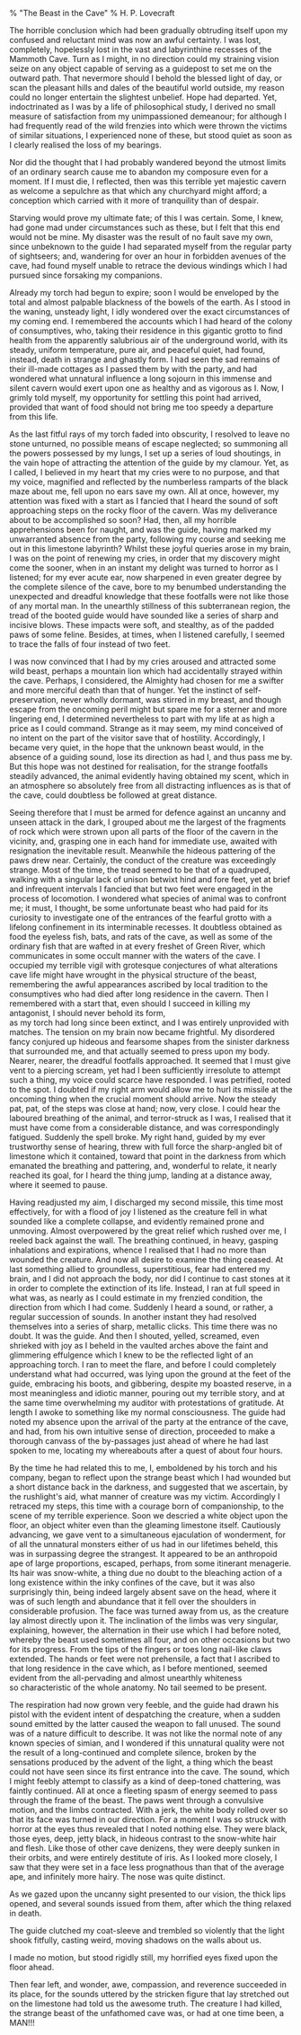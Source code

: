 % "The Beast in the Cave" 
%  H. P. Lovecraft

The horrible conclusion which had been gradually obtruding itself upon my confused and reluctant
mind was now an awful certainty. I was lost, completely, hopelessly lost in the vast and labyrinthine
recesses of the Mammoth Cave. Turn as I might, in no direction could my straining vision seize
on any object capable of serving as a guidepost to set me on the outward path. That nevermore
should I behold the blessed light of day, or scan the pleasant hills and dales of the beautiful
world outside, my reason could no longer entertain the slightest unbelief. Hope had departed.
Yet, indoctrinated as I was by a life of philosophical study, I derived no small measure of
satisfaction from my unimpassioned demeanour; for although I had frequently read of the wild
frenzies into which were thrown the victims of similar situations, I experienced none of these,
but stood quiet as soon as I clearly realised the loss of my bearings.  

  Nor did the thought that I had probably wandered beyond the utmost limits of
an ordinary search cause me to abandon my composure even for a moment. If I must die, I reflected,
then was this terrible yet majestic cavern as welcome a sepulchre as that which any churchyard
might afford; a conception which carried with it more of tranquility than of despair.  

  Starving would prove my ultimate fate; of this I was certain. Some, I knew,
had gone mad under circumstances such as these, but I felt that this end would not be mine.
My disaster was the result of no fault save my own, since unbeknown to the guide I had separated
myself from the regular party of sightseers; and, wandering for over an hour in forbidden avenues
of the cave, had found myself unable to retrace the devious windings which I had pursued since
forsaking my companions.  

  Already my torch had begun to expire; soon I would be enveloped by the total
and almost palpable blackness of the bowels of the earth. As I stood in the waning, unsteady
light, I idly wondered over the exact circumstances of my coming end. I remembered the accounts
which I had heard of the colony of consumptives, who, taking their residence in this gigantic
grotto to find health from the apparently salubrious air of the underground world, with its
steady, uniform temperature, pure air, and peaceful quiet, had found, instead, death in strange
and ghastly form. I had seen the sad remains of their ill-made cottages as I passed them by
with the party, and had wondered what unnatural influence a long sojourn in this immense and
silent cavern would exert upon one as healthy and as vigorous as I. Now, I grimly told myself,
my opportunity for settling this point had arrived, provided that want of food should not bring
me too speedy a departure from this life.  

  As the last fitful rays of my torch faded into obscurity, I resolved to leave
no stone unturned, no possible means of escape neglected; so summoning all the powers possessed
by my lungs, I set up a series of loud shoutings, in the vain hope of attracting the attention
of the guide by my clamour. Yet, as I called, I believed in my heart that my cries were to no
purpose, and that my voice, magnified and reflected by the numberless ramparts of the black
maze about me, fell upon no ears save my own. All at once, however, my attention was fixed with
a start as I fancied that I heard the sound of soft approaching steps on the rocky floor of
the cavern. Was my deliverance about to be accomplished so soon? Had, then, all my horrible
apprehensions been for naught, and was the guide, having marked my unwarranted absence from
the party, following my course and seeking me out in this limestone labyrinth? Whilst these
joyful queries arose in my brain, I was on the point of renewing my cries, in order that my
discovery might come the sooner, when in an instant my delight was turned to horror as I listened;
for my ever acute ear, now sharpened in even greater degree by the complete silence of the cave,
bore to my benumbed understanding the unexpected and dreadful knowledge that these footfalls
were   not like those of any mortal man.   In the unearthly stillness of this subterranean
region, the tread of the booted guide would have sounded like a series of sharp and incisive
blows. These impacts were soft, and stealthy, as of the padded paws of some feline. Besides,
  at times,   when I listened carefully, I seemed to trace the falls of   four   instead
of   two   feet.  

  I was now convinced that I had by my cries aroused and attracted some wild
beast, perhaps a mountain lion which had accidentally strayed within the cave. Perhaps, I considered,
the Almighty had chosen for me a swifter and more merciful death than that of hunger. Yet the
instinct of self-preservation, never wholly dormant, was stirred in my breast, and though escape
from the oncoming peril might but spare me for a sterner and more lingering end, I determined
nevertheless to part with my life at as high a price as I could command. Strange as it may seem,
my mind conceived of no intent on the part of the visitor save that of hostility. Accordingly,
I became very quiet, in the hope that the unknown beast would, in the absence of a guiding sound,
lose its direction as had I, and thus pass me by. But this hope was not destined for realisation,
for the strange footfalls steadily advanced, the animal evidently having obtained my scent,
which in an atmosphere so absolutely free from all distracting influences as is that of the
cave, could doubtless be followed at great distance.  

  Seeing therefore that I must be armed for defence against an uncanny and unseen
attack in the dark, I grouped about me the largest of the fragments of rock which were strown
upon all parts of the floor of the cavern in the vicinity, and, grasping one in each hand for
immediate use, awaited with resignation the inevitable result. Meanwhile the hideous pattering
of the paws drew near. Certainly, the conduct of the creature was exceedingly strange. Most
of the time, the tread seemed to be that of a quadruped, walking with a singular   lack of
unison   betwixt hind and fore feet, yet at brief and infrequent intervals I fancied that
but two feet were engaged in the process of locomotion. I wondered what species of animal was
to confront me; it must, I thought, be some unfortunate beast who had paid for its curiosity
to investigate one of the entrances of the fearful grotto with a lifelong confinement in its
interminable recesses. It doubtless obtained as food the eyeless fish, bats, and rats of the
cave, as well as some of the ordinary fish that are wafted in at every freshet of Green River,
which communicates in some occult manner with the waters of the cave. I occupied my terrible
vigil with grotesque conjectures of what alterations cave life might have wrought in the physical
structure of the beast, remembering the awful appearances ascribed by local tradition to the
consumptives who had died after long residence in the cavern. Then I remembered with a start
that, even should I succeed in killing my antagonist, I should   never behold its form,  
as my torch had long since been extinct, and I was entirely unprovided with matches. The tension
on my brain now became frightful. My disordered fancy conjured up hideous and fearsome shapes
from the sinister darkness that surrounded me, and that actually seemed to   press   upon
my body. Nearer, nearer, the dreadful footfalls approached. It seemed that I must give vent
to a piercing scream, yet had I been sufficiently irresolute to attempt such a thing, my voice
could scarce have responded. I was petrified, rooted to the spot. I doubted if my right arm
would allow me to hurl its missile at the oncoming thing when the crucial moment should arrive.
Now the steady   pat, pat,   of the steps was close at hand; now,   very   close. I could
hear the laboured breathing of the animal, and terror-struck as I was, I realised that it must
have come from a considerable distance, and was correspondingly fatigued. Suddenly the spell
broke. My right hand, guided by my ever trustworthy sense of hearing, threw with full force
the sharp-angled bit of limestone which it contained, toward that point in the darkness from
which emanated the breathing and pattering, and, wonderful to relate, it nearly reached its
goal, for I heard the thing jump, landing at a distance away, where it seemed to pause.  

  Having readjusted my aim, I discharged my second missile, this time most effectively,
for with a flood of joy I listened as the creature fell in what sounded like a complete collapse,
and evidently remained prone and unmoving. Almost overpowered by the great relief which rushed
over me, I reeled back against the wall. The breathing continued, in heavy, gasping inhalations
and expirations, whence I realised that I had no more than wounded the creature. And now all
desire to examine the   thing   ceased. At last something allied to groundless, superstitious,
fear had entered my brain, and I did not approach the body, nor did I continue to cast stones
at it in order to complete the extinction of its life. Instead, I ran at full speed in what
was, as nearly as I could estimate in my frenzied condition, the direction from which I had
come. Suddenly I heard a sound, or rather, a regular succession of sounds. In another instant
they had resolved themselves into a series of sharp, metallic clicks. This time there was no
doubt.   It was the guide.   And then I shouted, yelled, screamed, even shrieked with joy
as I beheld in the vaulted arches above the faint and glimmering effulgence which I knew to
be the reflected light of an approaching torch. I ran to meet the flare, and before I could
completely understand what had occurred, was lying upon the ground at the feet of the guide,
embracing his boots, and gibbering, despite my boasted reserve, in a most meaningless and idiotic
manner, pouring out my terrible story, and at the same time overwhelming my auditor with protestations
of gratitude. At length I awoke to something like my normal consciousness. The guide had noted
my absence upon the arrival of the party at the entrance of the cave, and had, from his own
intuitive sense of direction, proceeded to make a thorough canvass of the by-passages just ahead
of where he had last spoken to me, locating my whereabouts after a quest of about four hours.  

  By the time he had related this to me, I, emboldened by his torch and his company,
began to reflect upon the strange beast which I had wounded but a short distance back in the
darkness, and suggested that we ascertain, by the rushlight's aid, what manner of creature
was my victim. Accordingly I retraced my steps, this time with a courage born of companionship,
to the scene of my terrible experience. Soon we descried a white object upon the floor, an object
whiter even than the gleaming limestone itself. Cautiously advancing, we gave vent to a simultaneous
ejaculation of wonderment, for of all the unnatural monsters either of us had in our lifetimes
beheld, this was in surpassing degree the strangest. It appeared to be an anthropoid ape of
large proportions, escaped, perhaps, from some itinerant menagerie. Its hair was snow-white,
a thing due no doubt to the bleaching action of a long existence within the inky confines of
the cave, but it was also surprisingly thin, being indeed largely absent save on the head, where
it was of such length and abundance that it fell over the shoulders in considerable profusion.
The face was turned away from us, as the creature lay almost directly upon it. The inclination
of the limbs was very singular, explaining, however, the alternation in their use which I had
before noted, whereby the beast used sometimes all four, and on other occasions but two for
its progress. From the tips of the fingers or toes long nail-like claws extended. The hands
or feet were not prehensile, a fact that I ascribed to that long residence in the cave which,
as I before mentioned, seemed evident from the all-pervading and almost unearthly   whiteness  
so characteristic of the whole anatomy. No tail seemed to be present.  

  The respiration had now grown very feeble, and the guide had drawn his pistol
with the evident intent of despatching the creature, when a sudden   sound   emitted by the
latter caused the weapon to fall unused. The sound was of a nature difficult to describe. It
was not like the normal note of any known species of simian, and I wondered if this unnatural
quality were not the result of a long-continued and complete silence, broken by the sensations
produced by the advent of the light, a thing which the beast could not have seen since its first
entrance into the cave. The sound, which I might feebly attempt to classify as a kind of deep-toned
chattering, was faintly continued. All at once a fleeting spasm of energy seemed to pass through
the frame of the beast. The paws went through a convulsive motion, and the limbs contracted.
With a jerk, the white body rolled over so that its face was turned in our direction. For a
moment I was so struck with horror at the eyes thus revealed that I noted nothing else. They
were black, those eyes, deep, jetty black, in hideous contrast to the snow-white hair and flesh.
Like those of other cave denizens, they were deeply sunken in their orbits, and were entirely
destitute of iris. As I looked more closely, I saw that they were set in a face less prognathous
than that of the average ape, and infinitely more hairy. The nose was quite distinct.  

  As we gazed upon the uncanny sight presented to our vision, the thick lips
opened, and several   sounds   issued from them, after which the   thing   relaxed in
death.  

  The guide clutched my coat-sleeve and trembled so violently that the light
shook fitfully, casting weird, moving shadows on the walls about us.  

  I made no motion, but stood rigidly still, my horrified eyes fixed upon the
floor ahead.  

  Then fear left, and wonder, awe, compassion, and reverence succeeded in its
place, for the   sounds   uttered by the stricken figure that lay stretched out on the limestone
had told us the awesome truth. The creature I had killed, the strange beast of the unfathomed
cave was, or had at one time been, a MAN!!!  
